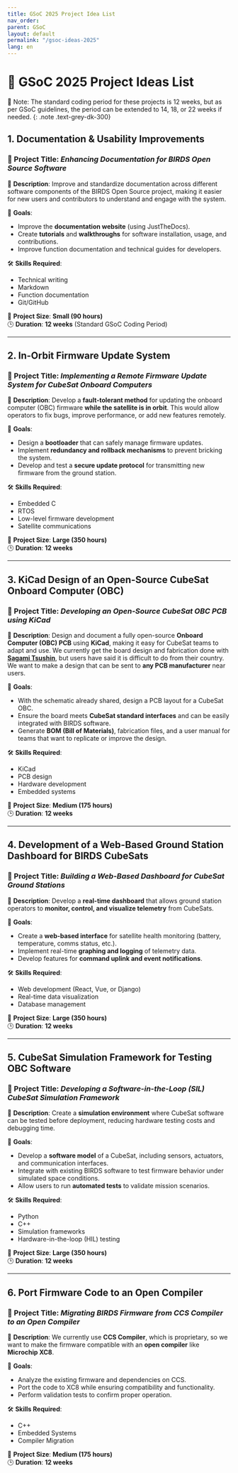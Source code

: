 ```yaml
---
title: GSoC 2025 Project Idea List
nav_order: 
parent: GSoC 
layout: default
permalink: "/gsoc-ideas-2025"
lang: en
---
```



# 🚀 GSoC 2025 Project Ideas List

📝 Note:
The standard coding period for these projects is 12 weeks, but as per GSoC guidelines, the period can be extended to 14, 18, or 22 weeks if needed.
{: .note .text-grey-dk-300}


## 1. Documentation & Usability Improvements  
### 🔹 Project Title: *Enhancing Documentation for BIRDS Open Source Software*  
📌 **Description**: Improve and standardize documentation across different software components of the BIRDS Open Source project, making it easier for new users and contributors to understand and engage with the system.  

🎯 **Goals**:  
- Improve the **documentation website** (using JustTheDocs).  
- Create **tutorials** and **walkthroughs** for software installation, usage, and contributions.  
- Improve function documentation and technical guides for developers.  

🛠 **Skills Required**:  
- Technical writing  
- Markdown  
- Function documentation  
- Git/GitHub  

📆 **Project Size**: **Small (90 hours)**  
🕒 **Duration**: **12 weeks** (Standard GSoC Coding Period)  

---

## 2. In-Orbit Firmware Update System  
### 🔹 Project Title: *Implementing a Remote Firmware Update System for CubeSat Onboard Computers*  
📌 **Description**: Develop a **fault-tolerant method** for updating the onboard computer (OBC) firmware **while the satellite is in orbit**. This would allow operators to fix bugs, improve performance, or add new features remotely.  

🎯 **Goals**:  
- Design a **bootloader** that can safely manage firmware updates.  
- Implement **redundancy and rollback mechanisms** to prevent bricking the system.  
- Develop and test a **secure update protocol** for transmitting new firmware from the ground station.  

🛠 **Skills Required**:  
- Embedded C  
- RTOS  
- Low-level firmware development  
- Satellite communications  

📆 **Project Size**: **Large (350 hours)**  
🕒 **Duration**: **12 weeks**  

---

## 3. KiCad Design of an Open-Source CubeSat Onboard Computer (OBC)  
### 🔹 Project Title: *Developing an Open-Source CubeSat OBC PCB using KiCad*  
📌 **Description**: Design and document a fully open-source **Onboard Computer (OBC) PCB** using **KiCad**, making it easy for CubeSat teams to adapt and use. We currently get the board design and fabrication done with **[Sagami Tsushin](https://www.sagami-net.co.jp/)**, but users have said it is difficult to do from their country. We want to make a design that can be sent to **any PCB manufacturer** near users.  

🎯 **Goals**:  
- With the schematic already shared, design a PCB layout for a CubeSat OBC.  
- Ensure the board meets **CubeSat standard interfaces** and can be easily integrated with BIRDS software.  
- Generate **BOM (Bill of Materials)**, fabrication files, and a user manual for teams that want to replicate or improve the design.  

🛠 **Skills Required**:  
- KiCad  
- PCB design  
- Hardware development  
- Embedded systems  

📆 **Project Size**: **Medium (175 hours)**  
🕒 **Duration**: **12 weeks**  

---

## 4. Development of a Web-Based Ground Station Dashboard for BIRDS CubeSats  
### 🔹 Project Title: *Building a Web-Based Dashboard for CubeSat Ground Stations*  
📌 **Description**: Develop a **real-time dashboard** that allows ground station operators to **monitor, control, and visualize telemetry** from CubeSats.  

🎯 **Goals**:  
- Create a **web-based interface** for satellite health monitoring (battery, temperature, comms status, etc.).  
- Implement real-time **graphing and logging** of telemetry data.  
- Develop features for **command uplink and event notifications**.  

🛠 **Skills Required**:  
- Web development (React, Vue, or Django)  
- Real-time data visualization  
- Database management  

📆 **Project Size**: **Large (350 hours)**  
🕒 **Duration**: **12 weeks**  

---

## 5. CubeSat Simulation Framework for Testing OBC Software  
### 🔹 Project Title: *Developing a Software-in-the-Loop (SIL) CubeSat Simulation Framework*  
📌 **Description**: Create a **simulation environment** where CubeSat software can be tested before deployment, reducing hardware testing costs and debugging time.  

🎯 **Goals**:  
- Develop a **software model** of a CubeSat, including sensors, actuators, and communication interfaces.  
- Integrate with existing BIRDS software to test firmware behavior under simulated space conditions.  
- Allow users to run **automated tests** to validate mission scenarios.  

🛠 **Skills Required**:  
- Python  
- C++  
- Simulation frameworks  
- Hardware-in-the-loop (HIL) testing  

📆 **Project Size**: **Large (350 hours)**  
🕒 **Duration**: **12 weeks**  

---

## 6. Port Firmware Code to an Open Compiler  
### 🔹 Project Title: *Migrating BIRDS Firmware from CCS Compiler to an Open Compiler*  
📌 **Description**: We currently use **CCS Compiler**, which is proprietary, so we want to make the firmware compatible with an **open compiler** like **Microchip XC8**.  

🎯 **Goals**:  
- Analyze the existing firmware and dependencies on CCS.  
- Port the code to XC8 while ensuring compatibility and functionality.  
- Perform validation tests to confirm proper operation.  

🛠 **Skills Required**:  
- C++  
- Embedded Systems  
- Compiler Migration  

📆 **Project Size**: **Medium (175 hours)**  
🕒 **Duration**: **12 weeks**  
